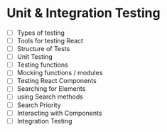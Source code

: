 # Unit & Integration Testing

- [ ] Types of testing
- [ ] Tools for testing React
- [ ] Structure of Tests
- [ ] Unit Testing
- [ ] Testing functions
- [ ] Mocking functions / modules
- [ ] Testing React Components
- [ ] Searching for Elements
- [ ] using Search methods
- [ ] Search Priority
- [ ] Interacting with Components
- [ ] Integration Testing
